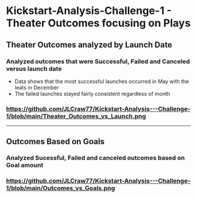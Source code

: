 # Kickstart-Analysis-Challenge-1 - Theater Outcomes focusing on Plays
## Theater Outcomes analyzed by Launch Date
### Analyzed outcomes that were Successful, Failed and Canceled versus launch date
- Data shows that the most successful launches occurred in May with the leats in December
- The failed launches stayed fairly consistent regardless of month 
### https://github.com/JLCraw77/Kickstart-Analysis---Challenge-1/blob/main/Theater_Outcomes_vs_Launch.png
---
## Outcomes Based on Goals
### Analyzed Sucessful, Failed and canceled outcomes based on Goal amount 
### https://github.com/JLCraw77/Kickstart-Analysis---Challenge-1/blob/main/Outcomes_vs_Goals.png
